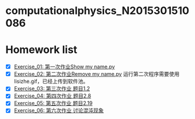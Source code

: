 # computationalphysics_N2015301510086
# Homework list
- [X] [Exercise_01: 第一次作业Show my name.py](https://github.com/lisizhe/computationalphysics_N2015301510086/blob/master/Exercise_01/%E7%AC%AC%E4%B8%80%E6%AC%A1%E4%BD%9C%E4%B8%9AShow%20my%20name.py)
- [X] [Exercise_02: 第二次作业Remove my name.py](https://github.com/lisizhe/computationalphysics_N2015301510086/blob/master/Exercise_02/lisizhe2.py)
运行第二次程序需要使用lisizhe.gif，已经上传到软件池。
- [X] [Exercise_03: 第三次作业 题目1.2](https://github.com/lisizhe/computationalphysics_N2015301510086/blob/master/Exercise_03/Report1(%E9%A2%98%E7%9B%AE1.2).md)
- [X] [Exercise_04: 第四次作业 题目2.8](https://github.com/lisizhe/computationalphysics_N2015301510086/blob/master/Exercise_04/report%202.8%20.md)
- [X] [Exercise_05: 第五次作业 题目2.19](https://github.com/lisizhe/computationalphysics_N2015301510086/blob/master/Exercise_05/Report(2.19).md)
- [X] [Exercise_06: 第六次作业 讨论混沌现象](https://github.com/lisizhe/computationalphysics_N2015301510086/blob/master/Exercise_06/report.md)
